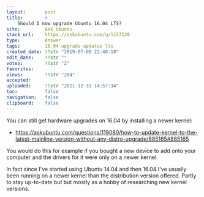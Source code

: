 ```yaml
---
layout:       post
title:        >
    Should I now upgrade Ubuntu 16.04 LTS?
site:         Ask Ubuntu
stack_url:    https://askubuntu.com/q/1157128
type:         Answer
tags:         16.04 upgrade updates lts
created_date: !!str "2019-07-09 22:48:18"
edit_date:    !!str ""
votes:        !!str "2"
favorites:    
views:        !!str "204"
accepted:     
uploaded:     !!str "2021-12-31 14:57:34"
toc:          false
navigation:   false
clipboard:    false
---
```


You can still get hardware upgrades on 16.04 by installing a newer kernel:

- https://askubuntu.com/questions/119080/how-to-update-kernel-to-the-latest-mainline-version-without-any-distro-upgrade/885165#885165

You would do this for example if you bought a new device to add onto your computer and the drivers for it were only on a newer kernel.

In fact since I've started using Ubuntu 14.04 and then 16.04 I've usually been running on a newer kernel than the distribution version offered. Partly to stay up-to-date but but mostly as a hobby of researching new kernel versions.

